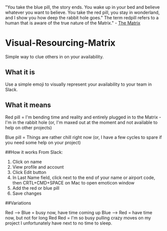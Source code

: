 "You take the blue pill, the story ends. You wake up in your bed and believe whatever you want to believe. You take the red pill, you stay in wonderland, and I show you how deep the rabbit hole goes." The term redpill refers to a human that is aware of the true nature of the Matrix." - [The Matrix](http://matrix.wikia.com/wiki/Redpill)

# Visual-Resourcing-Matrix
Simple way to clue others in on your availability.

## What it is
Use a simple emoji to visually represent your availability to your team in Slack.

## What it means
Red pill = I'm bending time and reality and entirely plugged in to the Matrix - I'm in the rabbit hole (or, I'm maxed out at the moment and not available to help on other projects)

Blue pill = Things are rather chill right now (or, I have a few cycles to spare if you need some help on your project)

##How it works
From Slack:

1. Click on name
2. View profile and account
3. Click Edit button
4. In Last Name field, click next to the end of your name or airport code, then CRTL+CMD+SPACE on Mac to open emoticon window
5. Add the red or blue pill
6. Save changes

##Variations

Red --> Blue = busy now, have time coming up
Blue --> Red = have time now, but not for long
Red Red = I'm so busy pulling crazy moves on my project I unfortunately have next to no time to sleep.  
